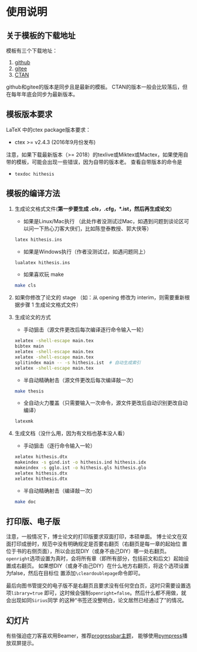 # 使用说明

## 关于模板的下载地址

模板有三个下载地址：

1. [github](https://github.com/dustincys/hithesis)
2. [gitee](https://gitee.com/dustincys/hithesis)
3. [CTAN](https://ctan.org/pkg/hithesis)

github和gitee的版本是同步且是最新的模板。
CTAN的版本一般会比较落后，但在每年年底会同步为最新版本。

## 模板版本要求

LaTeX 中的ctex package版本要求：

* ctex >= v2.4.3 (2016年9月份发布)

注意，如果下载最新版本（>= 2018）的texlive或Miktex或Mactex，如果使用自带的模板，可能会出现一些错误，因为自带的版本老。
查看自带版本的命令是

* `texdoc hithesis`

## 模板的编译方法

1. 生成论文格式文件(**第一步要生成 *.cls，*.cfg，*.ist，然后再生成论文**)

   * 如果是Linux/Mac执行 （此处作者没测试过Mac，如遇到问题到谈论区可以问一下热心刀客大侠们，比如陈登泰教授、郭大侠等）

   ```bash
   latex hithesis.ins
   ```

   * 如果是Windows执行（作者没测试过，如遇问题同上）

   ```bash
   lualatex hithesis.ins
   ```

   * 如果喜欢玩 make

   ```bash
   make cls
   ```

2. 如果你修改了论文的 stage （如：从 opening 修改为 interim，则需要重新根据步骤 1 生成论文格式文件）

3. 生成论文的方式

   * 手动狙击（源文件更改后每次编译逐行命令输入一轮）

   ```bash
   xelatex -shell-escape main.tex
   bibtex main
   xelatex -shell-escape main.tex
   xelatex -shell-escape main.tex
   splitindex main -- -s hithesis.ist  # 自动生成索引
   xelatex -shell-escape main.tex
   ```

   * 半自动精确射击（源文件更改后每次编译敲一次）

   ```bash
   make thesis
   ```

   * 全自动火力覆盖（只需要输入一次命令，源文件更改后自动识别更改自动编译）

   ```bash
   latexmk
   ```

4. 生成文档（没什么用，因为有文档也基本没人看）

   * 手动狙击（逐行命令输入一轮）

   ```bash
   xelatex hithesis.dtx
   makeindex -s gind.ist -o hithesis.ind hithesis.idx
   makeindex -s gglo.ist -o hithesis.gls hithesis.glo
   xelatex hithesis.dtx
   xelatex hithesis.dtx
   ```

   * 半自动精确射击（编译敲一次）

   ```bash
   make doc
   ```

## 打印版、电子版

注意，一般情况下，博士论文的打印版要求双面打印，本硕单面。
博士论文在双面打印成册时，规范中没有明确规定是否要右翻页（右翻页是每一章的起始位
置位于书的右侧页面），所以会出现DIY（或身不由己DIY）哪一处右翻页。
`openright`选项设置为真时，会将所有章（即所有部分，包括前文和后文）起始设置成右翻页。
如果想DIY（或身不由己DIY）在什么地方右翻页，将这个选项设置为false，然后在目标位
置添加`\cleardoublepage`命令即可。

最后向图书管提交的电子版不是右翻页且要求没有任何空白页，这时只需要设置选项`library=true`
即可，这时候会强制`openright=false`。然后什么都不用做，就会出现如同`Sirius`同学
的这种“书签还没整明白，论文居然已经通过了”的情况。

## 幻灯片

有些强迫症刀客喜欢用Beamer，推荐[progressbar主题](https://github.com/dustincys/progressbar)，
能够使用[pympress](https://github.com/Cimbali/pympress)播放双屏提示。
